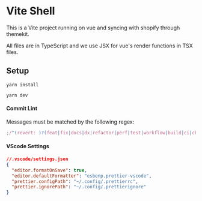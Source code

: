 # Vite Shell

This is a Vite project running on vue and syncing with shopify through themekit.

All files are in TypeScript and we use JSX for vue's render functions in TSX files.

## Setup

`yarn install`

`yarn dev`

#### Commit Lint

Messages must be matched by the following regex:

```js
;/^(revert: )?(feat|fix|docs|dx|refactor|perf|test|workflow|build|ci|chore|types|wip|release|deps)(\(.+\))?: .{1,50}/
```

#### VScode Settings

```json
//.vscode/settings.json
{
  "editor.formatOnSave": true,
  "editor.defaultFormatter": "esbenp.prettier-vscode",
  "prettier.configPath": "~/.config/.prettierrc",
  "prettier.ignorePath": "~/.config/.prettierignore"
}
```
